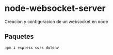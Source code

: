 # node-websocket-server
Creacion y configuracion de un websocket en node

## Paquetes
```npm i express cors dotenv```

